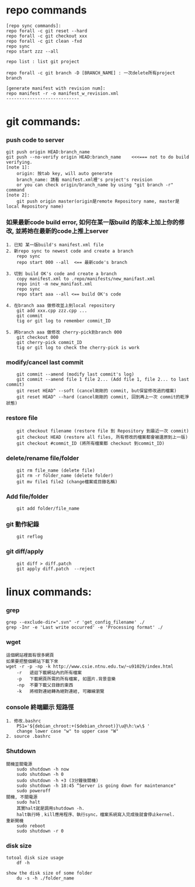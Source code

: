 # repo commands
    [repo sync commands]:
    repo forall -c git reset --hard
    repo forall -c git checkout xxx
    repo forall -c git clean -fxd
    repo sync
    repo start zzz --all
    
    repo list : list git project
    
    repo forall -c git branch -D [BRANCH_NAME] : 一次delete所有project branch 
    
    [generate manifest with revision num]:
    repo manifest -r -o manifest_w_revision.xml
    ----------------------------
# git commands:
### push code to server
    git push origin HEAD:branch_name
    git push --no-verify origin HEAD:branch_name    <<<=== not to do build verifying.
    [note 1]:
        origin: 按tab key, will auto generate
        branch_name: 請看 manifest.xml裡's project's revision
        or you can check origin/branch_name by using "git branch -r" command
    [note 2]:
        git push origin master(origin是remote Repository name, master是local Repository name)

### 如果最新code build error, 如何在某一版build 的版本上加上你的修改, 並將她在最新的code上推上server
    1. 已知 某一版build's manifest.xml file
    2. 新repo sync to newest code and create a branch
        repo sync
        repo start 000 --all  <== 最新code's branch
    
    3. 切到 build OK's code and create a branch
        copy manifest.xml to .repo/manifests/new_manifast.xml
        repo init -m new_manifast.xml
        repo sync
        repo start aaa --all <== build OK's code 
    
    4. 在branch aaa 做修改並上到local repository
        git add xxx.cpp zzz.cpp ...
        git commit
        tig or git log to remember commit_ID
    
    5. 將branch aaa 做修改 cherry-pick到branch 000
        git checkout 000
        git cherry-pick commit_ID
        tig or git log to check the cherry-pick is work

### modify/cancel last commit
        git commit --amend (modify last commit's log)
        git commit --amend file 1 file 2... (Add file 1, file 2... to last commit)
        git reset HEAD^ --soft (cancel剛剛的 commit, but保留修改過的檔案)
        git reset HEAD^ --hard (cancel剛剛的 commit, 回到再上一次 commit的乾淨狀態)

### restore file
        git checkout filename (restore file 到 Repository 到最近一次 commit)
        git checkout HEAD (restore all files, 所有修改的檔案都會被還原到上一版)
        git checkout #commit_ID (將所有檔案都 checkout 到commit_ID)

### delete/rename file/folder
        git rm file_name (delete file)
        git rm -r folder_name (delete folder)
        git mv file1 file2 (change檔案或目錄名稱)

### Add file/folder
        git add folder/file_name
    
### git 動作紀錄
        git reflog
    
### git diff/apply
        git diff > diff.patch
        git apply diff.patch  --reject

# linux commands:
### grep
    grep --exclude-dir=".svn" -r 'get_config_filename' ./
    grep -Inr -e 'Last write occurred' -e 'Processing format' ./

### wget
    這個網站裡面有很多網頁
    如果要把整個網站下載下來
    wget -r -p -np -k http://www.csie.ntnu.edu.tw/~u91029/index.html
        -r   遞迴下載網站內的所有檔案
        -p   下載網頁所需的所有檔案, 如圖片.背景音樂
        -np  不要下載父目錄的東西
        -k   將相對連結轉為絕對連結, 可離線瀏覽

### console 終端顯示 短路徑 
    1. 修改.bashrc
        PS1='${debian_chroot:+($debian_chroot)}\u@\h:\w\$ '
        change lower case "w" to upper case "W"
    2. source .bashrc

### Shutdown
    關機並關電源
        sudo shutdown -h now
        sudo shutdown -h 0
        sudo shutdown -h +3 (3分鐘後關機)
        sudo shutdown -h 18:45 “Server is going down for maintenance"
        sudo poweroff
    關機, 不關電源
        sudo halt
        其實halt就是調用shutdown -h.
        halt執行時﹐kill應用程序、執行sync，檔案系統寫入完成後就會停止kernel.
    重新開機
        sudo reboot
        sudo shutdown -r 0

### disk size
    totoal disk size usage
        df -h
    
    show the disk size of some folder
        du -s -h ./folder_name

